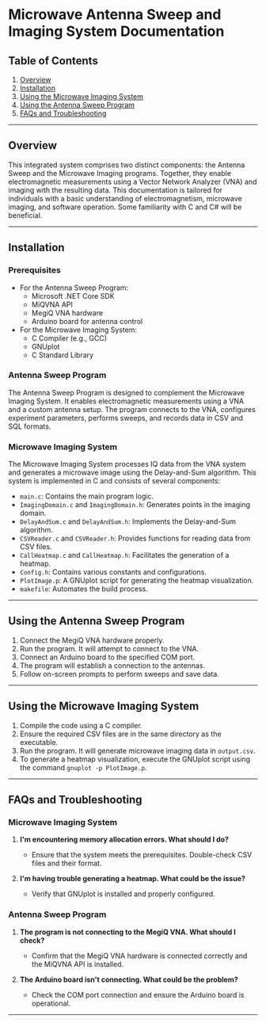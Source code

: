 Microwave Antenna Sweep and Imaging System Documentation
===============================

## Table of Contents

1. [Overview](#overview)
2. [Installation](#installation)
3. [Using the Microwave Imaging System](#using-the-microwave-imaging-system)
4. [Using the Antenna Sweep Program](#using-the-antenna-sweep-program)
5. [FAQs and Troubleshooting](#faqs-and-troubleshooting)

---

## Overview
This integrated system comprises two distinct components: the Antenna Sweep and the Microwave Imaging programs. Together, they enable electromagnetic measurements using a Vector Network Analyzer (VNA) and imaging with the resulting data. This documentation is tailored for individuals with a basic understanding of electromagnetism, microwave imaging, and software operation. Some familiarity with C and C# will be beneficial.

---

## Installation
### Prerequisites
- For the Antenna Sweep Program:
   - Microsoft .NET Core SDK
   - MiQVNA API
   - MegiQ VNA hardware
   - Arduino board for antenna control
- For the Microwave Imaging System: 
   - C Compiler (e.g., GCC)
   - GNUplot
   - C Standard Library

### Antenna Sweep Program
The Antenna Sweep Program is designed to complement the Microwave Imaging System. It enables electromagnetic measurements using a VNA and a custom antenna setup. The program connects to the VNA, configures experiment parameters, performs sweeps, and records data in CSV and SQL formats.

### Microwave Imaging System
The Microwave Imaging System processes IQ data from the VNA system and generates a microwave image using the Delay-and-Sum algorithm. This system is implemented in C and consists of several components:
- `main.c`: Contains the main program logic.
- `ImagingDomain.c` and `ImagingDomain.h`: Generates points in the imaging domain.
- `DelayAndSum.c` and `DelayAndSum.h`: Implements the Delay-and-Sum algorithm.
- `CSVReader.c` and `CSVReader.h`: Provides functions for reading data from CSV files.
- `CallHeatmap.c` and `CallHeatmap.h`: Facilitates the generation of a heatmap.
- `Config.h`: Contains various constants and configurations.
- `PlotImage.p`: A GNUplot script for generating the heatmap visualization.
- `makefile`: Automates the build process.

---

## Using the Antenna Sweep Program
1. Connect the MegiQ VNA hardware properly.
2. Run the program. It will attempt to connect to the VNA.
3. Connect an Arduino board to the specified COM port.
4. The program will establish a connection to the antennas.
5. Follow on-screen prompts to perform sweeps and save data.

---

## Using the Microwave Imaging System
1. Compile the code using a C compiler.
2. Ensure the required CSV files are in the same directory as the executable.
3. Run the program. It will generate microwave imaging data in `output.csv`.
4. To generate a heatmap visualization, execute the GNUplot script using the command `gnuplot -p PlotImage.p`.

---

## FAQs and Troubleshooting
### Microwave Imaging System
1. **I'm encountering memory allocation errors. What should I do?**
   - Ensure that the system meets the prerequisites. Double-check CSV files and their format.

2. **I'm having trouble generating a heatmap. What could be the issue?**
   - Verify that GNUplot is installed and properly configured.

### Antenna Sweep Program
1. **The program is not connecting to the MegiQ VNA. What should I check?**
   - Confirm that the MegiQ VNA hardware is connected correctly and the MiQVNA API is installed.

2. **The Arduino board isn't connecting. What could be the problem?**
   - Check the COM port connection and ensure the Arduino board is operational.

---